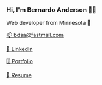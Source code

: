 ### Hi, I'm Bernardo Anderson 👋🏻
Web developer from Minnesota 🚤

[📫 bdsa@fastmail.com](mailto:bdsa@fastmail.com)

[🔗 LinkedIn](https://www.linkedin.com/in/bernardodsanderson/)

[🗄️ Portfolio](./portfolio.md)

[📝 Resume](https://github.com/bernardodsanderson/bernardodsanderson/files/7676919/anderson-resume.pdf)
